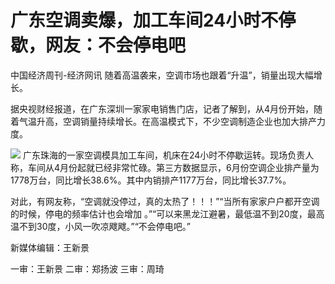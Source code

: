 

# 广东空调卖爆，加工车间24小时不停歇，网友：不会停电吧

中国经济周刊-经济网讯 随着高温袭来，空调市场也跟着“升温”，销量出现大幅增长。

据央视财经报道，在广东深圳一家家电销售门店，记者了解到，从4月份开始，随着气温升高，空调销量持续增长。在高温模式下，不少空调制造企业也加大排产力度。

![](https://inews.gtimg.com/om_bt/OLRKW1HeA1gBDtOGIaCQoXDsErGMtdS8LuZF94jSdRdk8AA/1000)
广东珠海的一家空调模具加工车间，机床在24小时不停歇运转。现场负责人称，车间从4月份起就已经非常忙碌。第三方数据显示，6月份空调企业排产量为1778万台，同比增长38.6%。其中内销排产1177万台，同比增长37.7%。

对此，有网友称，“空调就没停过，真的太热了！！！”“当所有家家户户都开空调的时候，停电的频率估计也会增加
。”“可以来黑龙江避暑，最低温不到20度，最高温不到30度，小风一吹凉飕飕。”“不会停电吧。”

新媒体编辑：王新景

一审：王新景 二审：郑扬波 三审：周琦

